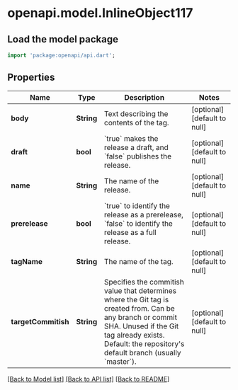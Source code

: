 # openapi.model.InlineObject117

## Load the model package
```dart
import 'package:openapi/api.dart';
```

## Properties
Name | Type | Description | Notes
------------ | ------------- | ------------- | -------------
**body** | **String** | Text describing the contents of the tag. | [optional] [default to null]
**draft** | **bool** | &#x60;true&#x60; makes the release a draft, and &#x60;false&#x60; publishes the release. | [optional] [default to null]
**name** | **String** | The name of the release. | [optional] [default to null]
**prerelease** | **bool** | &#x60;true&#x60; to identify the release as a prerelease, &#x60;false&#x60; to identify the release as a full release. | [optional] [default to null]
**tagName** | **String** | The name of the tag. | [optional] [default to null]
**targetCommitish** | **String** | Specifies the commitish value that determines where the Git tag is created from. Can be any branch or commit SHA. Unused if the Git tag already exists. Default: the repository&#39;s default branch (usually &#x60;master&#x60;). | [optional] [default to null]

[[Back to Model list]](../README.md#documentation-for-models) [[Back to API list]](../README.md#documentation-for-api-endpoints) [[Back to README]](../README.md)


